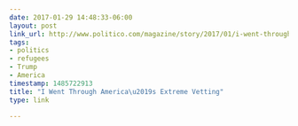 ```yaml
---
date: 2017-01-29 14:48:33-06:00
layout: post
link_url: http://www.politico.com/magazine/story/2017/01/i-went-through-americas-extreme-vetting-214703
tags:
- politics
- refugees
- Trump
- America
timestamp: 1485722913
title: "I Went Through America\u2019s Extreme Vetting"
type: link

---
```

